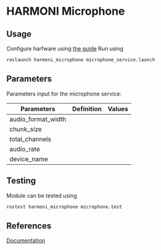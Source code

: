 # HARMONI Microphone

## Usage
Configure harfware using [the guide](https://harmoni.readthedocs.io/en/latest/configuration/Hardware.html)
Run using

```  bash
roslaunch harmoni_microphone microphone_service.launch
```
## Parameters
Parameters input for the microphone service: 

| Parameters           | Definition | Values |
|----------------------|------------|--------|
|audio_format_width    |            |        |
|chunk_size            |            |        |
|total_channels        |            |        |
|audio_rate            |            |        |
|device_name           |            |        |

## Testing

Module can be tested using

```  bash
rostest harmoni_microphone microphone.test
```

## References
[Documentation](https://harmoni.readthedocs.io/en/latest/packages/harmoni_microphone.html)